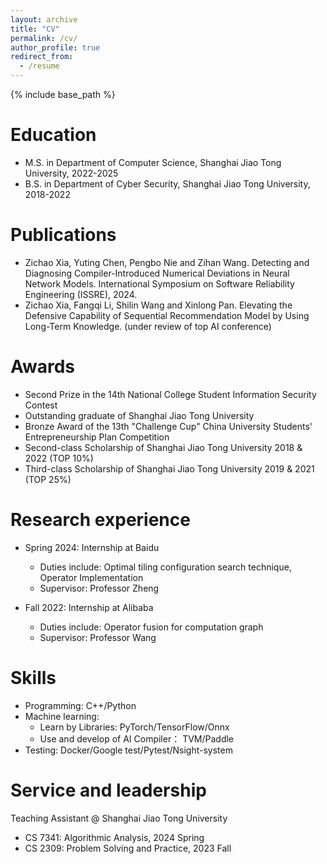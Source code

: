 ```yaml
---
layout: archive
title: "CV"
permalink: /cv/
author_profile: true
redirect_from:
  - /resume
---
```


{% include base_path %}

Education
======
* M.S. in Department of Computer Science, Shanghai Jiao Tong University, 2022-2025
* B.S. in Department of Cyber Security, Shanghai Jiao Tong University, 2018-2022

Publications
======
* Zichao Xia, Yuting Chen, Pengbo Nie and Zihan Wang. Detecting and Diagnosing Compiler-Introduced Numerical Deviations in Neural Network Models. 
International Symposium on Software Reliability Engineering (ISSRE), 2024. 
* Zichao Xia, Fangqi Li, Shilin Wang and Xinlong Pan. Elevating the Defensive Capability of Sequential Recommendation Model by Using Long-Term Knowledge.
(under review of top AI conference)

Awards
======
* Second Prize in the 14th National College Student Information Security Contest 
* Outstanding graduate of Shanghai Jiao Tong University
* Bronze Award of the 13th "Challenge Cup" China University Students' Entrepreneurship Plan Competition
* Second-class Scholarship of Shanghai Jiao Tong University 2018 & 2022 (TOP 10%)
* Third-class Scholarship of Shanghai Jiao Tong University 2019 & 2021 (TOP 25%)

Research experience
======
* Spring 2024: Internship at Baidu
  * Duties include: Optimal tiling configuration search technique, Operator Implementation
  * Supervisor: Professor Zheng

* Fall 2022: Internship at Alibaba
  * Duties include: Operator fusion for computation graph
  * Supervisor: Professor Wang

Skills
======
* Programming: C++/Python
* Machine learning:
  * Learn by Libraries: PyTorch/TensorFlow/Onnx
  * Use and develop of AI Compiler： TVM/Paddle
* Testing: Docker/Google test/Pytest/Nsight-system

Service and leadership
======
Teaching Assistant @ Shanghai Jiao Tong University
* CS 7341: Algorithmic Analysis, 2024 Spring
* CS 2309: Problem Solving and Practice, 2023 Fall
